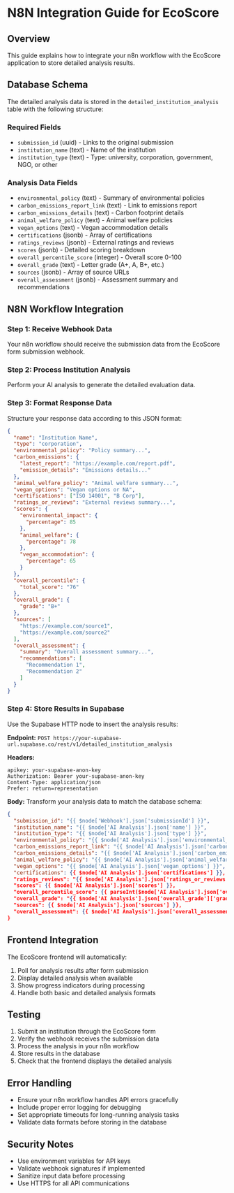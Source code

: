 # N8N Integration Guide for EcoScore

## Overview
This guide explains how to integrate your n8n workflow with the EcoScore application to store detailed analysis results.

## Database Schema
The detailed analysis data is stored in the `detailed_institution_analysis` table with the following structure:

### Required Fields
- `submission_id` (uuid) - Links to the original submission
- `institution_name` (text) - Name of the institution
- `institution_type` (text) - Type: university, corporation, government, NGO, or other

### Analysis Data Fields
- `environmental_policy` (text) - Summary of environmental policies
- `carbon_emissions_report_link` (text) - Link to emissions report
- `carbon_emissions_details` (text) - Carbon footprint details
- `animal_welfare_policy` (text) - Animal welfare policies
- `vegan_options` (text) - Vegan accommodation details
- `certifications` (jsonb) - Array of certifications
- `ratings_reviews` (jsonb) - External ratings and reviews
- `scores` (jsonb) - Detailed scoring breakdown
- `overall_percentile_score` (integer) - Overall score 0-100
- `overall_grade` (text) - Letter grade (A+, A, B+, etc.)
- `sources` (jsonb) - Array of source URLs
- `overall_assessment` (jsonb) - Assessment summary and recommendations

## N8N Workflow Integration

### Step 1: Receive Webhook Data
Your n8n workflow should receive the submission data from the EcoScore form submission webhook.

### Step 2: Process Institution Analysis
Perform your AI analysis to generate the detailed evaluation data.

### Step 3: Format Response Data
Structure your response data according to this JSON format:

```json
{
  "name": "Institution Name",
  "type": "corporation",
  "environmental_policy": "Policy summary...",
  "carbon_emissions": {
    "latest_report": "https://example.com/report.pdf",
    "emission_details": "Emissions details..."
  },
  "animal_welfare_policy": "Animal welfare summary...",
  "vegan_options": "Vegan options or NA",
  "certifications": ["ISO 14001", "B Corp"],
  "ratings_or_reviews": "External reviews summary...",
  "scores": {
    "environmental_impact": {
      "percentage": 85
    },
    "animal_welfare": {
      "percentage": 78
    },
    "vegan_accommodation": {
      "percentage": 65
    }
  },
  "overall_percentile": {
    "total_score": "76"
  },
  "overall_grade": {
    "grade": "B+"
  },
  "sources": [
    "https://example.com/source1",
    "https://example.com/source2"
  ],
  "overall_assessment": {
    "summary": "Overall assessment summary...",
    "recommendations": [
      "Recommendation 1",
      "Recommendation 2"
    ]
  }
}
```

### Step 4: Store Results in Supabase
Use the Supabase HTTP node to insert the analysis results:

**Endpoint:** `POST https://your-supabase-url.supabase.co/rest/v1/detailed_institution_analysis`

**Headers:**
```
apikey: your-supabase-anon-key
Authorization: Bearer your-supabase-anon-key
Content-Type: application/json
Prefer: return=representation
```

**Body:** Transform your analysis data to match the database schema:
```json
{
  "submission_id": "{{ $node['Webhook'].json['submissionId'] }}",
  "institution_name": "{{ $node['AI Analysis'].json['name'] }}",
  "institution_type": "{{ $node['AI Analysis'].json['type'] }}",
  "environmental_policy": "{{ $node['AI Analysis'].json['environmental_policy'] }}",
  "carbon_emissions_report_link": "{{ $node['AI Analysis'].json['carbon_emissions']['latest_report'] }}",
  "carbon_emissions_details": "{{ $node['AI Analysis'].json['carbon_emissions']['emission_details'] }}",
  "animal_welfare_policy": "{{ $node['AI Analysis'].json['animal_welfare_policy'] }}",
  "vegan_options": "{{ $node['AI Analysis'].json['vegan_options'] }}",
  "certifications": {{ $node['AI Analysis'].json['certifications'] }},
  "ratings_reviews": "{{ $node['AI Analysis'].json['ratings_or_reviews'] }}",
  "scores": {{ $node['AI Analysis'].json['scores'] }},
  "overall_percentile_score": {{ parseInt($node['AI Analysis'].json['overall_percentile']['total_score']) }},
  "overall_grade": "{{ $node['AI Analysis'].json['overall_grade']['grade'] }}",
  "sources": {{ $node['AI Analysis'].json['sources'] }},
  "overall_assessment": {{ $node['AI Analysis'].json['overall_assessment'] }}
}
```

## Frontend Integration
The EcoScore frontend will automatically:
1. Poll for analysis results after form submission
2. Display detailed analysis when available
3. Show progress indicators during processing
4. Handle both basic and detailed analysis formats

## Testing
1. Submit an institution through the EcoScore form
2. Verify the webhook receives the submission data
3. Process the analysis in your n8n workflow
4. Store results in the database
5. Check that the frontend displays the detailed analysis

## Error Handling
- Ensure your n8n workflow handles API errors gracefully
- Include proper error logging for debugging
- Set appropriate timeouts for long-running analysis tasks
- Validate data formats before storing in the database

## Security Notes
- Use environment variables for API keys
- Validate webhook signatures if implemented
- Sanitize input data before processing
- Use HTTPS for all API communications